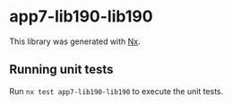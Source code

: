 # app7-lib190-lib190

This library was generated with [Nx](https://nx.dev).

## Running unit tests

Run `nx test app7-lib190-lib190` to execute the unit tests.
